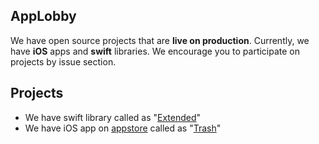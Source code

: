 ## AppLobby

We have open source projects that are **live on production**. Currently, we have **iOS** apps and **swift** libraries. We encourage you to participate on projects by issue section.

## Projects

- We have swift library called as "[Extended](https://github.com/App-Lobby/Extended)"
- We have iOS app on [appstore](https://apps.apple.com/us/app/trash/id1618653423) called as "[Trash](https://github.com/App-Lobby/Trash)"
